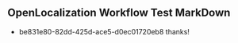 ## OpenLocalization Workflow Test MarkDown
* be831e80-82dd-425d-ace5-d0ec01720eb8 
thanks!<!--HONumber=Mar16_HO4-->
